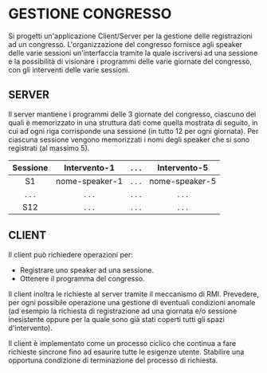 # GESTIONE CONGRESSO

Si progetti un'applicazione Client/Server per la gestione delle registrazioni ad un congresso.
L'organizzazione del congresso fornisce agli speaker delle varie sessioni un'interfaccia tramite la quale
iscriversi ad una sessione e la possibilità di visionare i programmi delle varie giornate del congresso, con
gli interventi delle varie sessioni.

## SERVER

Il server mantiene i programmi delle 3 giornate del congresso, ciascuno dei quali è memorizzato in una
struttura dati come quella mostrata di seguito, in cui ad ogni riga corrisponde una sessione (in tutto 12 per
ogni giornata). Per ciascuna sessione vengono memorizzati i nomi degli speaker che si sono registrati (al
massimo 5).

|Sessione|Intervento-1|. . .|Intervento-5|
|:------:|:----------:|:---:|:----------:|
|S1      |nome-speaker-1|. . .|nome-speaker-5|
|. . .   |. . .       |. . .|. . .       |
|S12     |. . .       |. . .|. . .       |

## CLIENT

Il client può richiedere operazioni per:
* Registrare uno speaker ad una sessione.
* Ottenere il programma del congresso.

Il client inoltra le richieste al server tramite il meccanismo di RMI. Prevedere, per ogni possibile
operazione una gestione di eventuali condizioni anomale (ad esempio la richiesta di registrazione ad una
giornata e/o sessione inesistente oppure per la quale sono già stati coperti tutti gli spazi d'intervento).

Il client è implementato come un processo ciclico che continua a fare richieste sincrone fino ad esaurire
tutte le esigenze utente. Stabilire una opportuna condizione di terminazione del processo di richiesta.